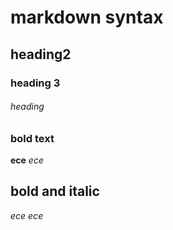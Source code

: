 # markdown syntax
## heading2
### heading 3
######  heading 
### bold text
**ece**
_ece_
## bold and italic
*ece*
_ece_
